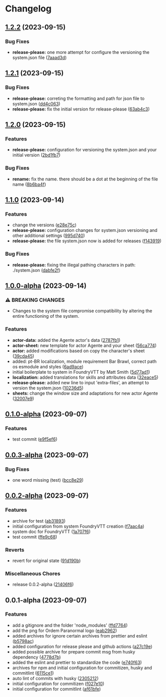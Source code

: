 # Changelog

## [1.2.2](https://github.com/SouOWendel/ordemparanormal_fvtt/compare/v1.2.1...v1.2.2) (2023-09-15)


### Bug Fixes

* **release-please:** one more attempt for configure the versioning the system.json file ([7aaad3d](https://github.com/SouOWendel/ordemparanormal_fvtt/commit/7aaad3d7c3d40721414e115e619169eadaa744a3))

## [1.2.1](https://github.com/SouOWendel/ordemparanormal_fvtt/compare/v1.2.0...v1.2.1) (2023-09-15)


### Bug Fixes

* **release-please:** correting the formatting and path for json file to system.json ([dd4c063](https://github.com/SouOWendel/ordemparanormal_fvtt/commit/dd4c06355f6d9e1848a403dc3d9b02ff8bdcc857))
* **release-please:** fix the initial version for release-please ([63ab4c3](https://github.com/SouOWendel/ordemparanormal_fvtt/commit/63ab4c324a4167a580973929ef33fcfbfaddcdf4))

## [1.2.0](https://github.com/SouOWendel/ordemparanormal_fvtt/compare/v1.1.0...v1.2.0) (2023-09-15)


### Features

* **release-please:** configuration for versioning the system.json and your initial version ([2bd1fb7](https://github.com/SouOWendel/ordemparanormal_fvtt/commit/2bd1fb7a238798e35f3232e7d3fb080f3b2b61c2))


### Bug Fixes

* **rename:** fix the name. there should be a dot at the beginning of the file name ([8b6ba4f](https://github.com/SouOWendel/ordemparanormal_fvtt/commit/8b6ba4fc098bad6cabd7cf390a9700e6af0513fd))

## [1.1.0](https://github.com/SouOWendel/ordemparanormal_fvtt/compare/v1.0.0...v1.1.0) (2023-09-14)


### Features

* change the versions ([e28e75c](https://github.com/SouOWendel/ordemparanormal_fvtt/commit/e28e75c94f912f86b01b2adf90bc7589076c5339))
* **release-please:** configuration changes for system.json versioning and other additional settings ([995d740](https://github.com/SouOWendel/ordemparanormal_fvtt/commit/995d740744ee013b2b7d16468da7034c44470096))
* **release-please:** the file system.json now is added for releases ([f143919](https://github.com/SouOWendel/ordemparanormal_fvtt/commit/f14391936606baaf0f61141941a0e048676038d9))


### Bug Fixes

* **release-please:** fixing the illegal pathing characters in path: ./system.json ([dabfe2f](https://github.com/SouOWendel/ordemparanormal_fvtt/commit/dabfe2f5c19d0f6f63fcfd3b6cf73b9dc41b9709))

## [1.0.0-alpha](https://github.com/SouOWendel/ordemparanormal_fvtt/compare/v0.2.4-alpha...v1.0.0-alpha) (2023-09-14)


### ⚠ BREAKING CHANGES

* Changes to the system file compromise compatibility by altering the entire functioning of the system.

### Features

* **actor-data:** added the Agente actor's data ([2787fb1](https://github.com/SouOWendel/ordemparanormal_fvtt/commit/2787fb1dc64fd4459a43f939541c72e7f4d78567))
* **actor-sheet:** new template for actor Agente and your sheet ([56ca774](https://github.com/SouOWendel/ordemparanormal_fvtt/commit/56ca7744899974d44dc1b8423ba4ae9cdbb1e049))
* **actor:** added modifications based on copy the character's sheet ([39cda45](https://github.com/SouOWendel/ordemparanormal_fvtt/commit/39cda45cdfaffaf92fd4bf9fa05c55f55eda059f))
* added: pt-BR localization, module requirement Bar Brawl, correct path os esmodule and styles ([6ad9ace](https://github.com/SouOWendel/ordemparanormal_fvtt/commit/6ad9ace6ab1d5e070888b241f918416f3f8eb601))
* initial boilerplate to system in FoundryVTT by Matt Smith ([5d77ad1](https://github.com/SouOWendel/ordemparanormal_fvtt/commit/5d77ad1e44bff59ca31169fb26cf9d44459a666a))
* **localization:** added translations for skills and attributes data ([32eace5](https://github.com/SouOWendel/ordemparanormal_fvtt/commit/32eace5ac338d7c55a0fdb7b3afd2b3a6483539e))
* **release-please:** added new line to input 'extra-files', an attempt to version the system.json ([10236d5](https://github.com/SouOWendel/ordemparanormal_fvtt/commit/10236d528d2b2063582262823ce9a91b83d05670))
* **sheets:** change the window size and adaptations for new actor Agente ([32007e9](https://github.com/SouOWendel/ordemparanormal_fvtt/commit/32007e9ce8b9ebde368c6eaae3eead6bf9e6788d))

## [0.1.0-alpha](https://github.com/SouOWendel/ordemparanormal-fvtt/compare/v0.0.3-alpha...v0.1.0-alpha) (2023-09-07)


### Features

* test commit ([e9f5ef6](https://github.com/SouOWendel/ordemparanormal-fvtt/commit/e9f5ef6324d7a029047dae5114fd4bd89b07ebd0))

## [0.0.3-alpha](https://github.com/SouOWendel/ordemparanormal-fvtt/compare/v0.0.2-alpha...v0.0.3-alpha) (2023-09-07)


### Bug Fixes

* one word missing (test) ([bcc8e29](https://github.com/SouOWendel/ordemparanormal-fvtt/commit/bcc8e290d96a430a57cbfc7e654c987f2a60c287))

## [0.0.2-alpha](https://github.com/SouOWendel/ordemparanormal-fvtt/compare/v1.0.0...v0.0.2-alpha) (2023-09-07)


### Features

* archive for test ([ab31893](https://github.com/SouOWendel/ordemparanormal-fvtt/commit/ab31893391f27f525b2ec726d33a2e42c82751c9))
* initial configuration from system FoundryVTT creation ([f7aac4a](https://github.com/SouOWendel/ordemparanormal-fvtt/commit/f7aac4a3c84f31e7de6ac8288e73c4a60367bcd2))
* system doc for FoundryVTT ([1a707f6](https://github.com/SouOWendel/ordemparanormal-fvtt/commit/1a707f627b413a2b4f69519597640bcb37a67f0a))
* test commit ([ffe9c68](https://github.com/SouOWendel/ordemparanormal-fvtt/commit/ffe9c6841713b8051e5ccec9a558e729f5a9a254))


### Reverts

* revert for original state ([91d190b](https://github.com/SouOWendel/ordemparanormal-fvtt/commit/91d190b0a6947ab041c7436eca101c2690f31ff2))


### Miscellaneous Chores

* release 0.0.2-alpha ([21406f6](https://github.com/SouOWendel/ordemparanormal-fvtt/commit/21406f67d5723b7d036d6c0726dc52588176387d))

## 0.0.1-alpha (2023-09-07)


### Features

* add a gitignore and the folder 'node_modules' ([ffd7764](https://github.com/SouOWendel/ordemparanormal-fvtt/commit/ffd7764532fdbcef9999c478466c0263dd3da256))
* add the png for Ordem Paranormal logo ([eab2962](https://github.com/SouOWendel/ordemparanormal-fvtt/commit/eab296208f1d870fad09d5f6f554fd6b3e3d37b8))
* added archives for ignore certain archives from prettier and eslint ([b5798ac](https://github.com/SouOWendel/ordemparanormal-fvtt/commit/b5798ac73e53ef06da8291317f6b7f0663e84f75))
* added configuration for release please and github actions ([a27c19e](https://github.com/SouOWendel/ordemparanormal-fvtt/commit/a27c19ee5d1ebf7c5449da032451910aede99f62))
* added possible archive for prepare commit msg from husky dependency ([4778d7b](https://github.com/SouOWendel/ordemparanormal-fvtt/commit/4778d7b3ca8b756c055b4c5c6d55cc46a66c75df))
* added the eslint and prettier to standardize the code ([e740f63](https://github.com/SouOWendel/ordemparanormal-fvtt/commit/e740f6303b969678b0f322da820f03de113a00f3))
* archives for npm and initial configuration for commitizen, husky and commitlint ([6115ce1](https://github.com/SouOWendel/ordemparanormal-fvtt/commit/6115ce10448f2ab143b9e9417f25fbc2ceed4902))
* auto lint of commits with husky ([2305212](https://github.com/SouOWendel/ordemparanormal-fvtt/commit/23052126d197726a1382a8b9273d3827e5292e56))
* initial configuration for commitizen ([f027e10](https://github.com/SouOWendel/ordemparanormal-fvtt/commit/f027e10b618165d8254f034799d3229276f29365))
* initial configuration for commitlint ([af61bfe](https://github.com/SouOWendel/ordemparanormal-fvtt/commit/af61bfecc5863c49e840345ca925507c56d22a29))
